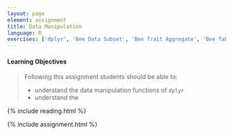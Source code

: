 ```yaml
---
layout: page
element: assignment
title: Data Manipulation
language: R
exercises: ['dplyr', 'Bee Data Subset', 'Bee Trait Aggregate', 'Bee Table Merge', 'Bee Wide to Long', 'Fix the Code']
---
```


#### Learning Objectives

> Following this assignment students should be able to:
>
> - understand the data manipulation functions of `dplyr`
> - understand the 

{% include reading.html %}

{% include assignment.html %}
